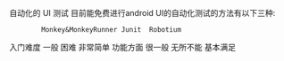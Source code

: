 自动化的 UI 测试
  目前能免费进行android UI的自动化测试的方法有以下三种:

 

 			Monkey&MonkeyRunner	Junit  Robotium
入门难度	一般	              困难	    非常简单
功能方面	很一般         	无所不能	     基本满足